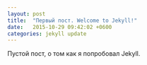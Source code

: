```yaml
---
layout: post
title:  "Первый пост. Welcome to Jekyll!"
date:   2015-10-29 09:42:02 +0600
categories: jekyll update
---
```

Пустой пост, о том как я попробовал Jekyll.